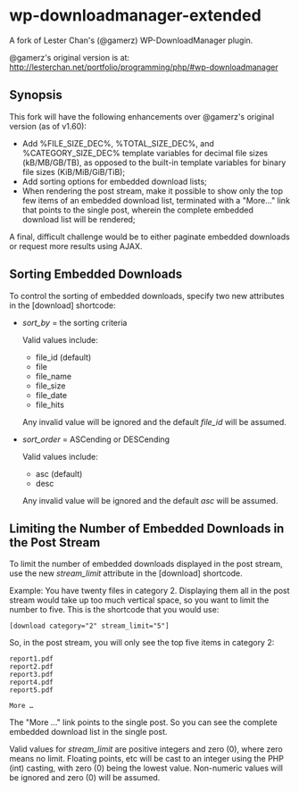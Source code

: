 wp-downloadmanager-extended
===========================

A fork of Lester Chan's (@gamerz) WP-DownloadManager plugin.

@gamerz's original version is at:
http://lesterchan.net/portfolio/programming/php/#wp-downloadmanager

Synopsis
--------

This fork will have the following enhancements over @gamerz's original
version (as of v1.60):

* Add %FILE\_SIZE\_DEC%, %TOTAL\_SIZE\_DEC%, and %CATEGORY\_SIZE\_DEC% template 
  variables for decimal file sizes (kB/MB/GB/TB), as opposed to the built-in
  template variables for binary file sizes (KiB/MiB/GiB/TiB);
* Add sorting options for embedded download lists;
* When rendering the post stream, make it possible to show only the top few
  items of an embedded download list, terminated with a "More…" link that
  points to the single post, wherein the complete embedded download list will
  be rendered;

A final, difficult challenge would be to either paginate embedded downloads or
request more results using AJAX.

Sorting Embedded Downloads
--------------------------

To control the sorting of embedded downloads, specify two new attributes in the
\[download\] shortcode:

* *sort_by* = the sorting criteria

  Valid values include:

    * file\_id (default)
    * file
    * file\_name
    * file\_size
    * file\_date
    * file\_hits

  Any invalid value will be ignored and the default *file_id* will be assumed.
* *sort_order* = ASCending or DESCending

  Valid values include:

    * asc (default)
    * desc

  Any invalid value will be ignored and the default *asc* will be assumed.

Limiting the Number of Embedded Downloads in the Post Stream
------------------------------------------------------------

To limit the number of embedded downloads displayed in the post stream, use the
new *stream_limit* attribute in the \[download\] shortcode.

Example:
  You have twenty files in category 2. Displaying them all in the post stream
  would take up too much vertical space, so you want to limit the number to
  five. This is the shortcode that you would use:

    [download category="2" stream_limit="5"]

  So, in the post stream, you will only see the top five items in category 2:

    report1.pdf
    report2.pdf
    report3.pdf
    report4.pdf
    report5.pdf

    More …

  The "More …" link points to the single post. So you can see the complete
  embedded download list in the single post.

Valid values for *stream_limit* are positive integers and zero (0), where zero
means no limit. Floating points, etc will be cast to an integer using the PHP
(int) casting, with zero (0) being the lowest value. Non-numeric values will be
ignored and zero (0) will be assumed.
